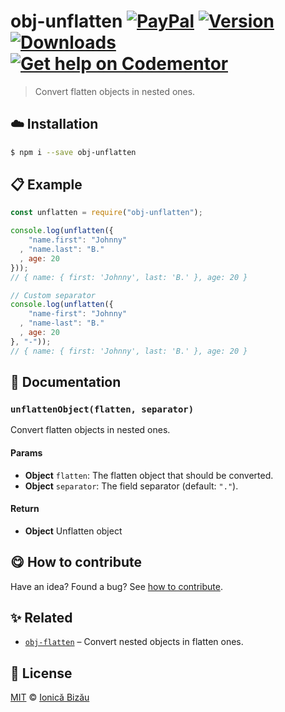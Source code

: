 
# obj-unflatten [![PayPal](https://img.shields.io/badge/%24-paypal-f39c12.svg)][paypal-donations] [![Version](https://img.shields.io/npm/v/obj-unflatten.svg)](https://www.npmjs.com/package/obj-unflatten) [![Downloads](https://img.shields.io/npm/dt/obj-unflatten.svg)](https://www.npmjs.com/package/obj-unflatten) [![Get help on Codementor](https://cdn.codementor.io/badges/get_help_github.svg)](https://www.codementor.io/johnnyb?utm_source=github&utm_medium=button&utm_term=johnnyb&utm_campaign=github)

> Convert flatten objects in nested ones.

## :cloud: Installation

```sh
$ npm i --save obj-unflatten
```


## :clipboard: Example



```js
const unflatten = require("obj-unflatten");

console.log(unflatten({
    "name.first": "Johnny"
  , "name.last": "B."
  , age: 20
}));
// { name: { first: 'Johnny', last: 'B.' }, age: 20 }

// Custom separator
console.log(unflatten({
    "name-first": "Johnny"
  , "name-last": "B."
  , age: 20
}, "-"));
// { name: { first: 'Johnny', last: 'B.' }, age: 20 }
```

## :memo: Documentation


### `unflattenObject(flatten, separator)`
Convert flatten objects in nested ones.

#### Params
- **Object** `flatten`: The flatten object that should be converted.
- **Object** `separator`: The field separator (default: `"."`).

#### Return
- **Object** Unflatten object



## :yum: How to contribute
Have an idea? Found a bug? See [how to contribute][contributing].

## :sparkles: Related

 - [`obj-flatten`](https://github.com/IonicaBizau/obj-flatten) – Convert nested objects in flatten ones.



## :scroll: License

[MIT][license] © [Ionică Bizău][website]

[paypal-donations]: https://www.paypal.com/cgi-bin/webscr?cmd=_s-xclick&hosted_button_id=RVXDDLKKLQRJW
[donate-now]: http://i.imgur.com/6cMbHOC.png

[license]: http://showalicense.com/?fullname=Ionic%C4%83%20Biz%C4%83u%20%3Cbizauionica%40gmail.com%3E%20(http%3A%2F%2Fionicabizau.net)&year=2016#license-mit
[website]: http://ionicabizau.net
[contributing]: /CONTRIBUTING.md
[docs]: /DOCUMENTATION.md
